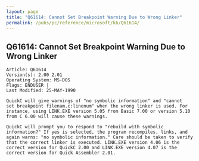 ```yaml
---
layout: page
title: "Q61614: Cannot Set Breakpoint Warning Due to Wrong Linker"
permalink: /pubs/pc/reference/microsoft/kb/Q61614/
---
```


## Q61614: Cannot Set Breakpoint Warning Due to Wrong Linker

	Article: Q61614
	Version(s): 2.00 2.01
	Operating System: MS-DOS
	Flags: ENDUSER |
	Last Modified: 25-MAY-1990
	
	QuickC will give warnings of "no symbolic information" and "cannot
	set breakpoint filenam.c:linenum" when the wrong linker is used. For
	instance, using LINK.EXE version 5.05 from Basic 7.00 or version 5.10
	from C 6.00 will cause these warnings.
	
	QuickC will prompt you to respond to "rebuild with symbolic
	information?" If yes is selected, the program recompiles, links, and
	again warns: "no symbolic information." Care should be taken to verify
	that the correct linker is executed. LINK.EXE version 4.06 is the
	correct version for QuickC 2.00 and LINK.EXE version 4.07 is the
	correct version for Quick Assembler 2.01.
